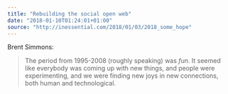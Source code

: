 ```yaml
---
title: "Rebuilding the social open web"
date: "2018-01-10T01:24:01+01:00"
source: "http://inessential.com/2018/01/03/2018_some_hope"
---
```


Brent Simmons:

> The period from 1995-2008 (roughly speaking) was _fun_. It seemed like everybody was coming up with new things, and people were experimenting, and we were finding new joys in new connections, both human and technological.
